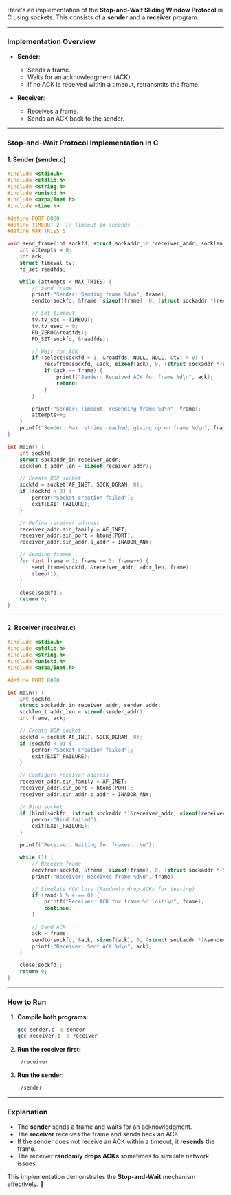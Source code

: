 Here's an implementation of the **Stop-and-Wait Sliding Window Protocol** in C using sockets. This consists of a **sender** and a **receiver** program.

---

### **Implementation Overview**
- **Sender**:
  - Sends a frame.
  - Waits for an acknowledgment (ACK).
  - If no ACK is received within a timeout, retransmits the frame.
  
- **Receiver**:
  - Receives a frame.
  - Sends an ACK back to the sender.

---

### **Stop-and-Wait Protocol Implementation in C**
#### **1. Sender (sender.c)**
```c
#include <stdio.h>
#include <stdlib.h>
#include <string.h>
#include <unistd.h>
#include <arpa/inet.h>
#include <time.h>

#define PORT 8080
#define TIMEOUT 2  // Timeout in seconds
#define MAX_TRIES 5

void send_frame(int sockfd, struct sockaddr_in *receiver_addr, socklen_t addr_len, int frame) {
    int attempts = 0;
    int ack;
    struct timeval tv;
    fd_set readfds;

    while (attempts < MAX_TRIES) {
        // Send frame
        printf("Sender: Sending frame %d\n", frame);
        sendto(sockfd, &frame, sizeof(frame), 0, (struct sockaddr *)receiver_addr, addr_len);

        // Set timeout
        tv.tv_sec = TIMEOUT;
        tv.tv_usec = 0;
        FD_ZERO(&readfds);
        FD_SET(sockfd, &readfds);

        // Wait for ACK
        if (select(sockfd + 1, &readfds, NULL, NULL, &tv) > 0) {
            recvfrom(sockfd, &ack, sizeof(ack), 0, (struct sockaddr *)receiver_addr, &addr_len);
            if (ack == frame) {
                printf("Sender: Received ACK for frame %d\n", ack);
                return;
            }
        }

        printf("Sender: Timeout, resending frame %d\n", frame);
        attempts++;
    }
    printf("Sender: Max retries reached, giving up on frame %d\n", frame);
}

int main() {
    int sockfd;
    struct sockaddr_in receiver_addr;
    socklen_t addr_len = sizeof(receiver_addr);

    // Create UDP socket
    sockfd = socket(AF_INET, SOCK_DGRAM, 0);
    if (sockfd < 0) {
        perror("Socket creation failed");
        exit(EXIT_FAILURE);
    }

    // Define receiver address
    receiver_addr.sin_family = AF_INET;
    receiver_addr.sin_port = htons(PORT);
    receiver_addr.sin_addr.s_addr = INADDR_ANY;

    // Sending frames
    for (int frame = 1; frame <= 5; frame++) {
        send_frame(sockfd, &receiver_addr, addr_len, frame);
        sleep(1);
    }

    close(sockfd);
    return 0;
}
```

---

#### **2. Receiver (receiver.c)**
```c
#include <stdio.h>
#include <stdlib.h>
#include <string.h>
#include <unistd.h>
#include <arpa/inet.h>

#define PORT 8080

int main() {
    int sockfd;
    struct sockaddr_in receiver_addr, sender_addr;
    socklen_t addr_len = sizeof(sender_addr);
    int frame, ack;

    // Create UDP socket
    sockfd = socket(AF_INET, SOCK_DGRAM, 0);
    if (sockfd < 0) {
        perror("Socket creation failed");
        exit(EXIT_FAILURE);
    }

    // Configure receiver address
    receiver_addr.sin_family = AF_INET;
    receiver_addr.sin_port = htons(PORT);
    receiver_addr.sin_addr.s_addr = INADDR_ANY;

    // Bind socket
    if (bind(sockfd, (struct sockaddr *)&receiver_addr, sizeof(receiver_addr)) < 0) {
        perror("Bind failed");
        exit(EXIT_FAILURE);
    }

    printf("Receiver: Waiting for frames...\n");

    while (1) {
        // Receive frame
        recvfrom(sockfd, &frame, sizeof(frame), 0, (struct sockaddr *)&sender_addr, &addr_len);
        printf("Receiver: Received frame %d\n", frame);

        // Simulate ACK loss (Randomly drop ACKs for testing)
        if (rand() % 4 == 0) {
            printf("Receiver: ACK for frame %d lost!\n", frame);
            continue;
        }

        // Send ACK
        ack = frame;
        sendto(sockfd, &ack, sizeof(ack), 0, (struct sockaddr *)&sender_addr, addr_len);
        printf("Receiver: Sent ACK %d\n", ack);
    }

    close(sockfd);
    return 0;
}
```

---

### **How to Run**
1. **Compile both programs:**
   ```sh
   gcc sender.c -o sender
   gcc receiver.c -o receiver
   ```
2. **Run the receiver first:**
   ```sh
   ./receiver
   ```
3. **Run the sender:**
   ```sh
   ./sender
   ```

---

### **Explanation**
- The **sender** sends a frame and waits for an acknowledgment.
- The **receiver** receives the frame and sends back an ACK.
- If the sender does not receive an ACK within a timeout, it **resends** the frame.
- The receiver **randomly drops ACKs** sometimes to simulate network issues.

This implementation demonstrates the **Stop-and-Wait** mechanism effectively. 🚀
